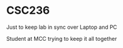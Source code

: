 CSC236
======

Just to keep lab in sync over Laptop and PC

Student at MCC trying to keep it all together

